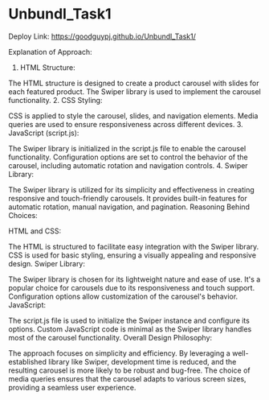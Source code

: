 # Unbundl_Task1
Deploy Link: https://goodguypj.github.io/Unbundl_Task1/


Explanation of Approach:

1. HTML Structure:

The HTML structure is designed to create a product carousel with slides for each featured product.
The Swiper library is used to implement the carousel functionality.
2. CSS Styling:

CSS is applied to style the carousel, slides, and navigation elements.
Media queries are used to ensure responsiveness across different devices.
3. JavaScript (script.js):

The Swiper library is initialized in the script.js file to enable the carousel functionality.
Configuration options are set to control the behavior of the carousel, including automatic rotation and navigation controls.
4. Swiper Library:

The Swiper library is utilized for its simplicity and effectiveness in creating responsive and touch-friendly carousels.
It provides built-in features for automatic rotation, manual navigation, and pagination.
Reasoning Behind Choices:

HTML and CSS:

The HTML is structured to facilitate easy integration with the Swiper library.
CSS is used for basic styling, ensuring a visually appealing and responsive design.
Swiper Library:

The Swiper library is chosen for its lightweight nature and ease of use.
It's a popular choice for carousels due to its responsiveness and touch support.
Configuration options allow customization of the carousel's behavior.
JavaScript:

The script.js file is used to initialize the Swiper instance and configure its options.
Custom JavaScript code is minimal as the Swiper library handles most of the carousel functionality.
Overall Design Philosophy:

The approach focuses on simplicity and efficiency.
By leveraging a well-established library like Swiper, development time is reduced, and the resulting carousel is more likely to be robust and bug-free.
The choice of media queries ensures that the carousel adapts to various screen sizes, providing a seamless user experience.
